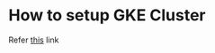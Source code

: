 # How to setup GKE Cluster

Refer [this](https://collabnix.com/bootstrapping-kubernetes-cluster-using-docker-for-mac-18-03-0-ce-edition/) link
